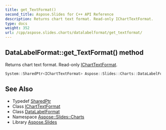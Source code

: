 ```yaml
---
title: get_TextFormat()
second_title: Aspose.Slides for C++ API Reference
description: Returns chart text format. Read-only IChartTextFormat.
type: docs
weight: 352
url: /cpp/aspose.slides.charts/datalabelformat/get_textformat/
---
```

## DataLabelFormat::get_TextFormat() method


Returns chart text format. Read-only [IChartTextFormat](../../icharttextformat/).

```cpp
System::SharedPtr<IChartTextFormat> Aspose::Slides::Charts::DataLabelFormat::get_TextFormat() override
```

## See Also

* Typedef [SharedPtr](../../system/sharedptr/)
* Class [IChartTextFormat](../icharttextformat/)
* Class [DataLabelFormat](./)
* Namespace [Aspose::Slides::Charts](../)
* Library [Aspose.Slides](../../)